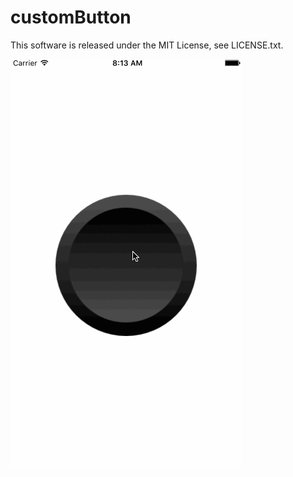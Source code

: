# customButton
This software is released under the MIT License, see LICENSE.txt.

![rpnConverter](https://github.com/anthrgrnwrld/customButton/blob/master/customButton/customButton1.gif)
